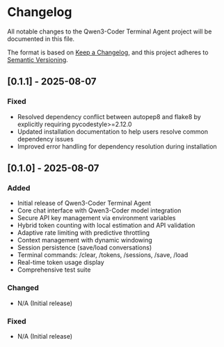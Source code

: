# Changelog

All notable changes to the Qwen3-Coder Terminal Agent project will be documented in this file.

The format is based on [Keep a Changelog](https://keepachangelog.com/en/1.0.0/),
and this project adheres to [Semantic Versioning](https://semver.org/spec/v2.0.0.html).

## [0.1.1] - 2025-08-07

### Fixed
- Resolved dependency conflict between autopep8 and flake8 by explicitly requiring pycodestyle>=2.12.0
- Updated installation documentation to help users resolve common dependency issues
- Improved error handling for dependency resolution during installation

## [0.1.0] - 2025-08-07

### Added
- Initial release of Qwen3-Coder Terminal Agent
- Core chat interface with Qwen3-Coder model integration
- Secure API key management via environment variables
- Hybrid token counting with local estimation and API validation
- Adaptive rate limiting with predictive throttling
- Context management with dynamic windowing
- Session persistence (save/load conversations)
- Terminal commands: /clear, /tokens, /sessions, /save, /load
- Real-time token usage display
- Comprehensive test suite

### Changed
- N/A (Initial release)

### Fixed
- N/A (Initial release)
